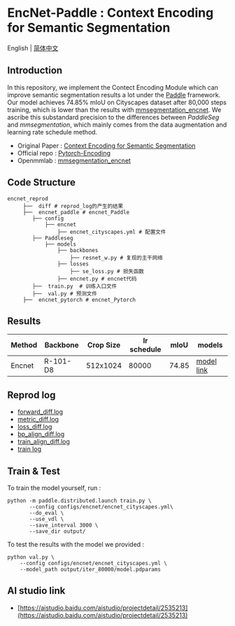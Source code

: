 
# EncNet-Paddle : Context Encoding for Semantic Segmentation
 English | [简体中文](README_CN.md)
 
## Introduction 

In this repository, we implement the Contect Encoding Module which can improve semantic segmentation results a lot under the [Paddle](https://www.paddlepaddle.org.cn/) framework. Our model achieves 74.85% mIoU on Cityscapes dataset after 80,000 steps training, which is lower than the results with [mmsegmentation_encnet](https://github.com/open-mmlab/mmsegmentation/tree/master/configs/encnet).  We ascribe this substandard precision to the differences between *PaddleSeg* and *mmsegmentation*, which mainly comes from the data augmentation and learning rate schedule method.

- Original Paper : [Context Encoding for Semantic Segmentation](https://arxiv.org/abs/1803.08904)  
- Official repo : [Pytorch-Encoding](https://github.com/zhanghang1989/PyTorch-Encoding)  
- Openmmlab : [mmsegmentation_encnet](https://github.com/open-mmlab/mmsegmentation/tree/master/configs/encnet)  

## Code Structure
```
encnet_reprod
     ├──  diff # reprod_log的产生的结果
     ├──  encnet_paddle # encnet_Paddle
        ├── config
            ├── encnet
                ├── encnet_cityscapes.yml # 配置文件
        ├── Paddleseg
            ├── models
                ├── backbones
                    ├── resnet_w.py # 复现的主干网络
                ├── losses
                    ├── se_loss.py # 损失函数
                ├── encnet.py # encnet代码
        ├──  train.py  # 训练入口文件
        ├──  val.py # 预测文件
     ├──  encnet_pytorch # encnet_Pytorch

```

## Results

<center>  
     
|Method| Backbone | Crop Size | lr schedule | mIoU | models |    
|----|----|----|----|----|----|       
| Encnet | R-101-D8 | 512x1024 | 80000 | 74.85 | [model link]() |  
     
</center>  

## Reprod log

- [forward_diff.log](./diff/forward_diff.log)  
- [metric_diff.log](./diff/metric_diff.log)  
- [loss_diff.log](./diff/loss_diff.log) 
- [bp_align_diff.log](./diff/bp_align_diff.log)  
- [train_align_diff.log](./diff/train_align_diff.log)  
- [train log](./diff/train.log) 

## Train & Test

To train the model yourself, run :  
```
python -m paddle.distributed.launch train.py \ 
       --config configs/encnet/encnet_cityscapes.yml\ 
       --do_eval \ 
       --use_vdl \ 
       --save_interval 3000 \ 
       --save_dir output/ 
```
To test the results with the model we provided :
```
python val.py \
	--config configs/encnet/encnet_cityscapes.yml \ 
	--model_path output/iter_80000/model.pdparams
```

## AI studio link

* [https://aistudio.baidu.com/aistudio/projectdetail/2535213](https://aistudio.baidu.com/aistudio/projectdetail/2535213)


